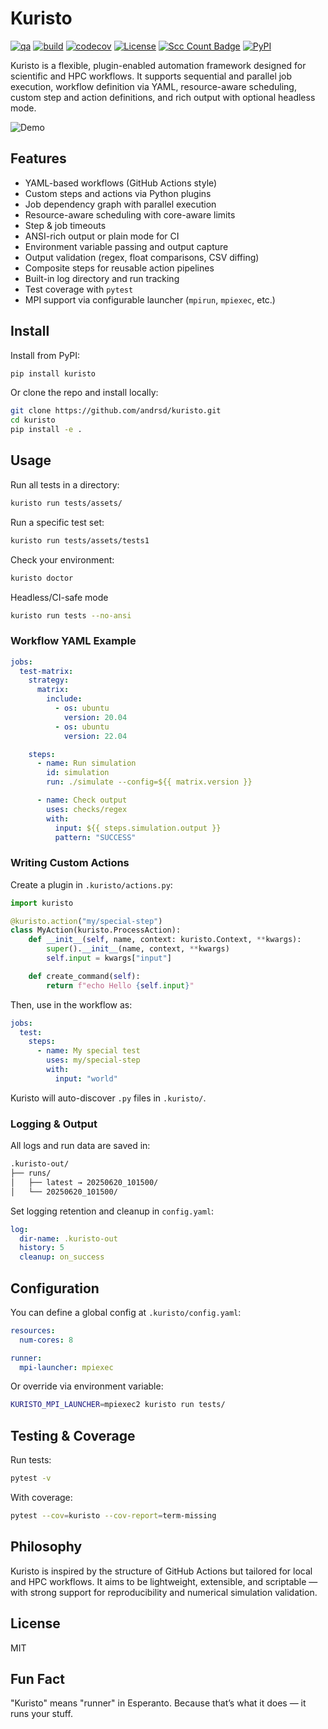 # Kuristo

[![qa](https://github.com/andrsd/kuristo/actions/workflows/qa.yml/badge.svg)](https://github.com/andrsd/kuristo/actions/workflows/qa.yml)
[![build](https://github.com/andrsd/kuristo/actions/workflows/build.yml/badge.svg)](https://github.com/andrsd/kuristo/actions/workflows/build.yml)
[![codecov](https://codecov.io/gh/andrsd/kuristo/graph/badge.svg?token=2I0297154I)](https://codecov.io/gh/andrsd/kuristo)
[![License](http://img.shields.io/:license-mit-blue.svg)](https://andrsd.mit-license.org/)
[![Scc Count Badge](https://sloc.xyz/github/andrsd/kuristo/)](https://github.com/andrsd/kuristo/)
[![PyPI](https://img.shields.io/pypi/v/kuristo.svg)](https://pypi.org/project/kuristo/)

Kuristo is a flexible, plugin-enabled automation framework designed for scientific and HPC workflows.
It supports sequential and parallel job execution, workflow definition via YAML, resource-aware scheduling, custom step and action definitions, and rich output with optional headless mode.

![Demo](docs/_static/demo.gif)

## Features

- YAML-based workflows (GitHub Actions style)
- Custom steps and actions via Python plugins
- Job dependency graph with parallel execution
- Resource-aware scheduling with core-aware limits
- Step & job timeouts
- ANSI-rich output or plain mode for CI
- Environment variable passing and output capture
- Output validation (regex, float comparisons, CSV diffing)
- Composite steps for reusable action pipelines
- Built-in log directory and run tracking
- Test coverage with `pytest`
- MPI support via configurable launcher (`mpirun`, `mpiexec`, etc.)

## Install

Install from PyPI:

```bash
pip install kuristo
```

Or clone the repo and install locally:

```bash
git clone https://github.com/andrsd/kuristo.git
cd kuristo
pip install -e .
```

## Usage

Run all tests in a directory:

```bash
kuristo run tests/assets/
```

Run a specific test set:

```bash
kuristo run tests/assets/tests1
```

Check your environment:

```bash
kuristo doctor
```

Headless/CI-safe mode

```bash
kuristo run tests --no-ansi
```

### Workflow YAML Example

```yaml
jobs:
  test-matrix:
    strategy:
      matrix:
        include:
          - os: ubuntu
            version: 20.04
          - os: ubuntu
            version: 22.04

    steps:
      - name: Run simulation
        id: simulation
        run: ./simulate --config=${{ matrix.version }}

      - name: Check output
        uses: checks/regex
        with:
          input: ${{ steps.simulation.output }}
          pattern: "SUCCESS"
```

### Writing Custom Actions

Create a plugin in `.kuristo/actions.py`:

```python
import kuristo

@kuristo.action("my/special-step")
class MyAction(kuristo.ProcessAction):
    def __init__(self, name, context: kuristo.Context, **kwargs):
        super().__init__(name, context, **kwargs)
        self.input = kwargs["input"]

    def create_command(self):
        return f"echo Hello {self.input}"
```

Then, use in the workflow as:

```yaml
jobs:
  test:
    steps:
      - name: My special test
        uses: my/special-step
        with:
          input: "world"
```

Kuristo will auto-discover `.py` files in `.kuristo/`.

### Logging & Output

All logs and run data are saved in:

```bash
.kuristo-out/
├── runs/
│   ├── latest → 20250620_101500/
│   └── 20250620_101500/
```

Set logging retention and cleanup in `config.yaml`:

```yaml
log:
  dir-name: .kuristo-out
  history: 5
  cleanup: on_success
```

## Configuration

You can define a global config at `.kuristo/config.yaml`:

```yaml
resources:
  num-cores: 8

runner:
  mpi-launcher: mpiexec
```

Or override via environment variable:

```bash
KURISTO_MPI_LAUNCHER=mpiexec2 kuristo run tests/
```

## Testing & Coverage

Run tests:

```bash
pytest -v
```

With coverage:

```bash
pytest --cov=kuristo --cov-report=term-missing
```

## Philosophy

Kuristo is inspired by the structure of GitHub Actions but tailored for local and HPC workflows.
It aims to be lightweight, extensible, and scriptable — with strong support for reproducibility and numerical simulation validation.

## License

MIT

## Fun Fact

"Kuristo" means "runner" in Esperanto. Because that’s what it does — it runs your stuff.
